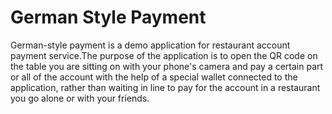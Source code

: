 # German Style Payment 
German-style payment is a demo application for restaurant account payment service.The purpose of the application is to open the QR code on the table you are sitting on with your phone's camera and pay a certain part or all of the account with the help of a special wallet connected to the application, rather than waiting in line to pay for the account in a restaurant you go alone or with your friends.
